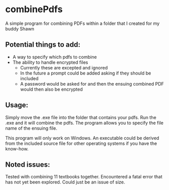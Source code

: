 # combinePdfs

A simple program for combining PDFs within a folder that I created for my buddy Shawn

## Potential things to add:

* A way to specify which pdfs to combine
* The ability to handle encrypted files
  * Currently these are excepted and ignored
  * In the future a prompt could be added asking if they should be included
  * A password would be asked for and then the ensuing combined PDF would then also be encrypted

## Usage: 

Simply move the .exe file into the folder that contains your pdfs. Run the .exe and it will combine the pdfs.
The program allows you to specify the file name of the ensuing file.

This program will only work on Windows. An executable could be derived from the included source file for other operating systems if you have the know-how.

## Noted issues:

Tested with combining 11 textbooks together. Encountered a fatal error that has not yet been explored.
Could just be an issue of size.
